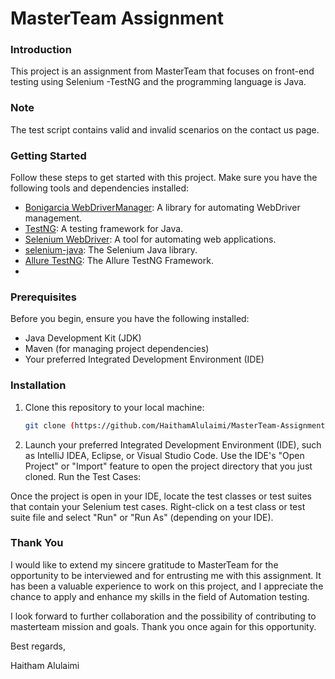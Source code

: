 # MasterTeam Assignment

### Introduction 
This project is an assignment from MasterTeam  that focuses on front-end testing using Selenium -TestNG and the programming language is Java.

### Note 

The test script contains valid and invalid scenarios on the contact us page.

### Getting Started
Follow these steps to get started with this project. Make sure you have the following tools and dependencies installed:

- [Bonigarcia WebDriverManager](https://github.com/bonigarcia/webdrivermanager): A library for automating WebDriver management.
- [TestNG](https://testng.org/): A testing framework for Java.
- [Selenium WebDriver](https://www.selenium.dev/documentation/en/webdriver/): A tool for automating web applications.
- [selenium-java](https://www.selenium.dev/downloads/): The Selenium Java library.
- [Allure TestNG](https://mvnrepository.com/artifact/io.qameta.allure/allure-testng): The Allure TestNG Framework.
- 
### Prerequisites

Before you begin, ensure you have the following installed:

- Java Development Kit (JDK)
- Maven (for managing project dependencies)
- Your preferred Integrated Development Environment (IDE)

### Installation

1. Clone this repository to your local machine:

   ```bash
   git clone (https://github.com/HaithamAlulaimi/MasterTeam-Assignment)

2. Launch your preferred Integrated Development Environment (IDE), such as IntelliJ IDEA, Eclipse, or Visual Studio Code.
Use the IDE's "Open Project" or "Import" feature to open the project directory that you just cloned.
Run the Test Cases:

Once the project is open in your IDE, locate the test classes or test suites that contain your Selenium test cases.
Right-click on a test class or test suite file and select "Run" or "Run As" (depending on your IDE).


### Thank You

I would like to extend my sincere gratitude to MasterTeam for the opportunity to be interviewed and for entrusting me with this assignment. It has been a valuable experience to work on this project, and I appreciate the chance to apply and enhance my skills in the field of Automation testing.

I look forward to further collaboration and the possibility of contributing to masterteam mission and goals. Thank you once again for this opportunity.

Best regards,

Haitham Alulaimi
